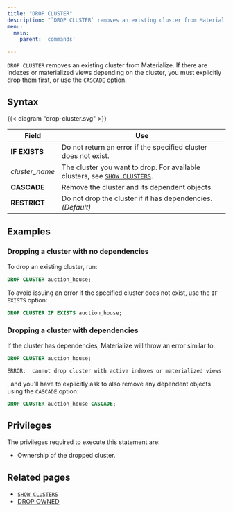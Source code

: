 ```yaml
---
title: "DROP CLUSTER"
description: "`DROP CLUSTER` removes an existing cluster from Materialize."
menu:
  main:
    parent: 'commands'

---
```


`DROP CLUSTER` removes an existing cluster from Materialize. If there are indexes or materialized views depending on the cluster, you must explicitly drop them first, or use the `CASCADE` option.

## Syntax

{{< diagram "drop-cluster.svg" >}}

Field | Use
------|-----
**IF EXISTS** | Do not return an error if the specified cluster does not exist.
_cluster&lowbar;name_ | The cluster you want to drop. For available clusters, see [`SHOW CLUSTERS`](../show-clusters).
**CASCADE** | Remove the cluster and its dependent objects.
**RESTRICT** | Do not drop the cluster if it has dependencies. _(Default)_

## Examples

### Dropping a cluster with no dependencies

To drop an existing cluster, run:

```sql
DROP CLUSTER auction_house;
```

To avoid issuing an error if the specified cluster does not exist, use the `IF EXISTS` option:

```sql
DROP CLUSTER IF EXISTS auction_house;
```

### Dropping a cluster with dependencies

If the cluster has dependencies, Materialize will throw an error similar to:

```sql
DROP CLUSTER auction_house;
```

```nofmt
ERROR:  cannot drop cluster with active indexes or materialized views
```

, and you'll have to explicitly ask to also remove any dependent objects using the `CASCADE` option:

```sql
DROP CLUSTER auction_house CASCADE;
```

## Privileges

The privileges required to execute this statement are:

- Ownership of the dropped cluster.

## Related pages

- [`SHOW CLUSTERS`](../show-clusters)
- [DROP OWNED](../drop-owned)
